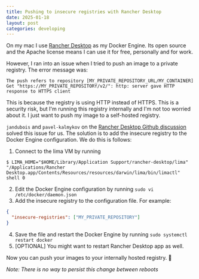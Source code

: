```yaml
---
title: Pushing to insecure registries with Rancher Desktop
date: 2025-01-18
layout: post
categories: developing
---
```


On my mac I use [Rancher Desktop](https://rancherdesktop.io/) as my Docker Engine. Its open source and the Apache license means I can use it for free, personally and for work.

However, I ran into an issue when I tried to push an image to a private registry. The error message was:

```
The push refers to repository [MY_PRIVATE_REPOSITORY_URL/MY_CONTAINER]
Get "https://MY_PRIVATE_REPOSITORY/v2/": http: server gave HTTP response to HTTPS client
```

This is because the registry is using HTTP instead of HTTPS. This is a security risk, but I'm running this registry internally and I'm not too worried about it. I just want to push my image to a self-hosted registry.

`jandubois` and `pavel-kalmykov` on the [Rancher Desktop Github discussion](https://github.com/rancher-sandbox/rancher-desktop/discussions/1477) solved this issue for us. The solution is to add the insecure registry to the Docker Engine configuration. We do this is follows:

1. Connect to the lima VM by running

```
$ LIMA_HOME="$HOME/Library/Application Support/rancher-desktop/lima" "/Applications/Rancher Desktop.app/Contents/Resources/resources/darwin/lima/bin/limactl" shell 0
```

2. Edit the Docker Engine configuration by running `sudo vi /etc/docker/daemon.json`
3. Add the insecure registry to the configuration file. For example:

```json
{
  "insecure-registries": ["MY_PRIVATE_REPOSITORY"]
}
```

4. Save the file and restart the Docker Engine by running `sudo systemctl restart docker`
5. [OPTIONAL] You might want to restart Rancher Desktop app as well.

Now you can push your images to your internally hosted registry. 🎉

_Note: There is no way to persist this change between reboots_
